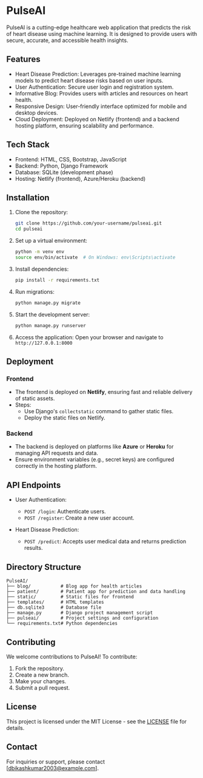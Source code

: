 # PulseAI

PulseAI is a cutting-edge healthcare web application that predicts the risk of heart disease using machine learning. It is designed to provide users with secure, accurate, and accessible health insights.

## Features
- Heart Disease Prediction: Leverages pre-trained machine learning models to predict heart disease risks based on user inputs.
- User Authentication: Secure user login and registration system.
- Informative Blog: Provides users with articles and resources on heart health.
- Responsive Design: User-friendly interface optimized for mobile and desktop devices.
- Cloud Deployment: Deployed on Netlify (frontend) and a backend hosting platform, ensuring scalability and performance.

## Tech Stack
- Frontend: HTML, CSS, Bootstrap, JavaScript
- Backend: Python, Django Framework
- Database: SQLite (development phase)
- Hosting: Netlify (frontend), Azure/Heroku (backend)

## Installation

1. Clone the repository:
   ```bash
   git clone https://github.com/your-username/pulseai.git
   cd pulseai
   ```

2. Set up a virtual environment:
   ```bash
   python -m venv env
   source env/bin/activate  # On Windows: env\Scripts\activate
   ```

3. Install dependencies:
   ```bash
   pip install -r requirements.txt
   ```

4. Run migrations:
   ```bash
   python manage.py migrate
   ```

5. Start the development server:
   ```bash
   python manage.py runserver
   ```

6. Access the application:
   Open your browser and navigate to `http://127.0.0.1:8000`

## Deployment

### Frontend
- The frontend is deployed on **Netlify**, ensuring fast and reliable delivery of static assets.
- Steps:
  - Use Django's `collectstatic` command to gather static files.
  - Deploy the static files on Netlify.

### Backend
- The backend is deployed on platforms like **Azure** or **Heroku** for managing API requests and data.
- Ensure environment variables (e.g., secret keys) are configured correctly in the hosting platform.

## API Endpoints

- User Authentication:
  - `POST /login`: Authenticate users.
  - `POST /register`: Create a new user account.

- Heart Disease Prediction:
  - `POST /predict`: Accepts user medical data and returns prediction results.

## Directory Structure
```
PulseAI/
├── blog/           # Blog app for health articles
├── patient/        # Patient app for prediction and data handling
├── static/         # Static files for frontend
├── templates/      # HTML templates
├── db.sqlite3      # Database file
├── manage.py       # Django project management script
├── pulseai/        # Project settings and configuration
└── requirements.txt# Python dependencies
```

## Contributing
We welcome contributions to PulseAI! To contribute:
1. Fork the repository.
2. Create a new branch.
3. Make your changes.
4. Submit a pull request.

## License
This project is licensed under the MIT License - see the [LICENSE](LICENSE) file for details.

## Contact
For inquiries or support, please contact [dbikashkumar2003@example.com].
